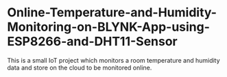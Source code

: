 # Online-Temperature-and-Humidity-Monitoring-on-BLYNK-App-using-ESP8266-and-DHT11-Sensor
This is a small IoT project which monitors a room temperature and humidity data and store on the cloud to be monitored online.
